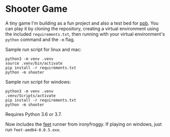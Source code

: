 # Shooter Game

A tiny game I'm building as a fun project and also a test bed for
[ppb](https://github.com/ppb/pursuedpybear). You can play it by cloning the
repository, creating a virtual environment using the included 
`requirements.txt`, then running with your virtual environment's `python`
command and the `-m` flag.

Sample run script for linux and mac:

    python3 -m venv .venv
    source .venv/bin/activate
    pip install -r requirements.txt
    python -m shooter

Sample run script for windows:

    python3 -m venv .venv
    .venv/Scripts/activate
    pip install -r requirements.txt
    python -m shooter

Requires Python 3.6 or 3.7.

Now includes the [feet](https://github.com/ironfroggy/feet) runner from
ironyfroggy. If playing on windows, just run `feet-amd64-0.0.5.exe`.